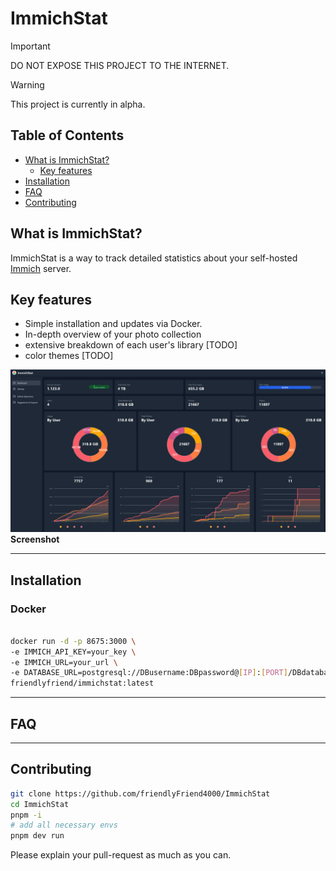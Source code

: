 # ImmichStat



> [!IMPORTANT]
> DO NOT EXPOSE THIS PROJECT TO THE INTERNET.

> [!WARNING]
> This project is currently in alpha.



## Table of Contents
- [What is ImmichStat?](#what-is-immichstat)
    - [Key features](#key-features)
- [Installation](#installation)
- [FAQ](#faq)
- [Contributing](#contributing)

## What is ImmichStat?
ImmichStat is a way to track detailed statistics about your self-hosted [Immich][immich-github-url] server.

## Key features
- Simple installation and updates via Docker.
- In-depth overview of your photo collection
- extensive breakdown of each user's library [TODO]
- color themes [TODO]


![Screenshot 2025-01-10 034338.png](Screenshot%202025-01-10%20034338.png)
**Screenshot**


------

## Installation

### Docker

```bash 

docker run -d -p 8675:3000 \
-e IMMICH_API_KEY=your_key \
-e IMMICH_URL=your_url \
-e DATABASE_URL=postgresql://DBusername:DBpassword@[IP]:[PORT]/DBdatabaseName \
friendlyfriend/immichstat:latest

```
------

## FAQ

---
## Contributing

```bash
git clone https://github.com/friendlyFriend4000/ImmichStat
cd ImmichStat
pnpm -i 
# add all necessary envs
pnpm dev run
```

Please explain your pull-request as much as you can.



<!-- LINKS & IMAGES -->
[immich-github-url]: https://github.com/immich-app/immich
